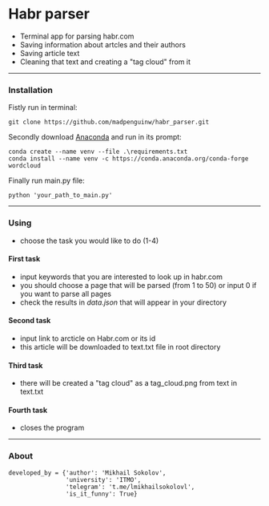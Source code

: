 # Habr parser
- Terminal app for parsing habr.com
- Saving information about artcles and their authors
- Saving article text
- Cleaning that text and creating a "tag cloud" from it
---
### Installation
Fistly run in terminal:
```
git clone https://github.com/madpenguinw/habr_parser.git
```
Secondly download <a href=https://www.anaconda.com/products/distribution>Anaconda</a> and run in its prompt:
```
conda create --name venv --file .\requirements.txt
conda install --name venv -c https://conda.anaconda.org/conda-forge wordcloud
```
Finally run main.py file:
```
python 'your_path_to_main.py'
```
---
### Using
- choose the task you would like to do (1-4)
#### First task
- input keywords that you are interested to look up in habr.com
- you should choose a page that will be parsed (from 1 to 50) or input 0 if you want to parse all pages
- check the results in *data.json* that will appear in your directory 
#### Second task
- input link to arcticle on Habr.com or its id
- this article will be downloaded to text.txt file in root directory
#### Third task
- there will be created a "tag cloud" as a tag_cloud.png from text in text.txt
#### Fourth task
- closes the program
---
### About
```
developed_by = {'author': 'Mikhail Sokolov',
                'university': 'ITMO',
                'telegram': 't.me/lmikhailsokolovl',
                'is_it_funny': True}
```
